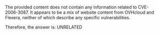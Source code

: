 The provided content does not contain any information related to CVE-2006-3087. It appears to be a mix of website content from OVHcloud and Flexera, neither of which describe any specific vulnerabilities.

Therefore, the answer is: UNRELATED